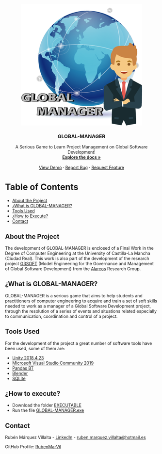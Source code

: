 <br />
<p align="center">
  <a href="https://github.com/RubenMarVil/Global-Manager_TFG">
    <img src="GLOBAL-MANAGER/Assets/GUIResources/ICONO.png" alt="Logo" width="400" height="400">
  </a>

  <h3 align="center">GLOBAL-MANAGER</h3>

  <p align="center">
    A Serious Game to Learn Project Management on Global Software Development!
    <br />
    <a href="https://github.com/RubenMarVil/Global-Manager_TFG"><strong>Explore the docs »</strong></a>
    <br />
    <br />
    <a href="https://github.com/RubenMarVil/Global-Manager_TFG/blob/master/Demo_GLOBAL-MANAGER.mkv">View Demo</a>
    ·
    <a href="https://github.com/RubenMarVil/Global-Manager_TFG/issues">Report Bug</a>
    ·
    <a href="https://github.com/RubenMarVil/Global-Manager_TFG/pulls">Request Feature</a>
  </p>
</p>

# Table of Contents
* [About the Project](#about-the-project)
* [¿What is GLOBAL-MANAGER?](#global-manager)
* [Tools Used](#tool-used)
* [¿How to Execute?](#execute)
* [Contact](#contact)

## About the Project
The development of GLOBAL-MANAGER is enclosed of a Final Work in the Degree of Computer Engineering at the University of Castilla-La Mancha (Ciudad Real). This work is also part of the development of the research project [G3SOFT](https://alarcos.esi.uclm.es/proyectos/G3SOFT/index.php) (Model Engineering for the Governance and Management of Global Software Development) from the [Alarcos](https://alarcos.esi.uclm.es/index.php) Research Group.

## ¿What is GLOBAL-MANAGER?
GLOBAL-MANAGER is a serious game that aims to help students and practitioners of computer engineering to acquire and train a set of soft skills needed to work as a manager of a Global Software Development project, through the resolution of a series of events and situations related especially to communication, coordination and control of a project.

## Tools Used
For the development of the project a great number of software tools have been used, some of them are:
* [Unity 2018.4.23](https://unity.com/)
* [Microsoft Visual Studio Community 2019](https://visualstudio.microsoft.com/es/vs/community/)
* [Pandas BT](http://www.pandabehaviour.com/?page_id=23)
* [Blender](https://www.blender.org/)
* [SQLite](https://sqlite.org/index.html)

## ¿How to execute?
* Download the folder [EXECUTABLE](https://minhaskamal.github.io/DownGit/#/home?url=https://github.com/RubenMarVil/Global-Manager_TFG/tree/master/EXECUTABLE)
* Run the file [GLOBAL-MANAGER.exe](./EXECUTABLE/GLOBAL-MANAGER.exe)

## Contact
Rubén Márquez Villalta - [LinkedIn](https://www.linkedin.com/in/ruben-marquez-villalta/) - ruben.marquez.villalta@hotmail.es

GitHub Profile: [RubenMarVil](https://github.com/RubenMarVil)
